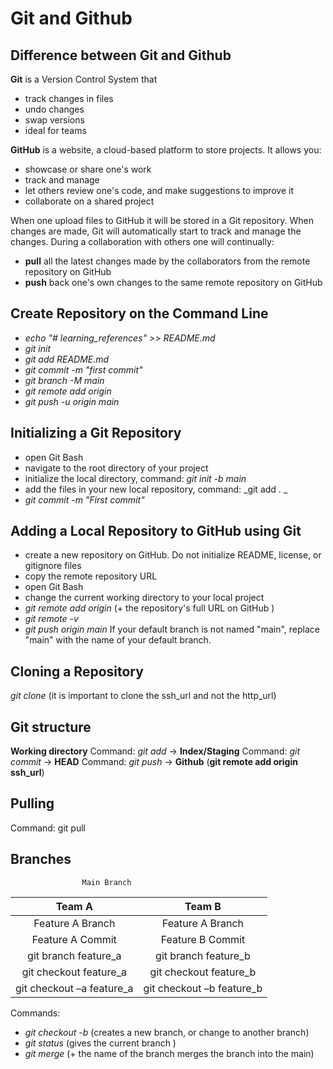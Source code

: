 # Git and Github

## Difference between Git and Github

**Git** is a Version Control System that

- track changes in files
- undo changes
- swap versions
- ideal for teams

**GitHub** is a website, a cloud-based platform to store projects. It allows you:

- showcase or share one's work
- track and manage
- let others review one's code, and make suggestions to improve it
- collaborate on a shared project

When one upload files to GitHub it will be stored in a Git repository. When changes are made, Git will automatically start to track and manage the changes. During a collaboration with others one will continually:

- **pull** all the latest changes made by the collaborators from the remote repository on GitHub
- **push** back one's own changes to the same remote repository on GitHub

## Create Repository on the Command Line

- _echo "# learning_references" >> README.md_
- _git init_
- _git add README.md_
- _git commit -m "first commit"_
- _git branch -M main_
- _git remote add origin_
- _git push -u origin main_

## Initializing a Git Repository

- open Git Bash
- navigate to the root directory of your project
- initialize the local directory, command: _git init -b main_
- add the files in your new local repository, command: _git add . _
- _git commit -m "First commit"_

## Adding a Local Repository to GitHub using Git

- create a new repository on GitHub. Do not initialize README, license, or gitignore files
- copy the remote repository URL
- open Git Bash
- change the current working directory to your local project
- _git remote add origin_ (+ the repository's full URL on GitHub )
- _git remote -v_
- _git push origin main_
  If your default branch is not named "main", replace "main" with the name of your default branch.

## Cloning a Repository

_git clone_ (it is important to clone the ssh_url and not the http_url)

## Git structure

**Working directory** Command: _git add_ ->
**Index/Staging** Command: _git commit_ ->
**HEAD** Command: _git push_ ->
**Github** (**git remote add origin ssh_url**)

## Pulling

Command: git pull

## Branches

                    Main Branch

|          Team A           |          Team B           |
| :-----------------------: | :-----------------------: |
|     Feature A Branch      |     Feature A Branch      |
|     Feature A Commit      |     Feature B Commit      |
|   git branch feature_a    |   git branch feature_b    |
|  git checkout feature_a   |  git checkout feature_b   |
| git checkout –a feature_a | git checkout –b feature_b |

Commands:

- _git checkout -b_ (creates a new branch, or change to another branch)
- _git status_ (gives the current branch )
- _git merge_ (+ the name of the branch merges the branch into the main)
